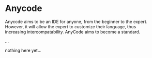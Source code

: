 # Anycode
Anycode aims to be an IDE for anyone, from the beginner to the expert.
However, it will allow the expert to customize their language, thus increasing intercompatability.
AnyCode aims to become a standard.

...

nothing here yet...
